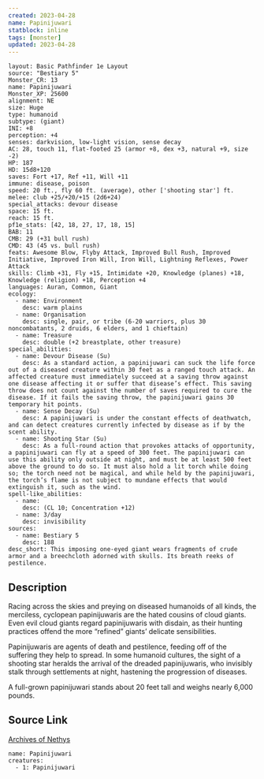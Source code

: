 ```yaml
---
created: 2023-04-28
name: Papinijuwari
statblock: inline
tags: [monster]
updated: 2023-04-28
---
```

```statblock
layout: Basic Pathfinder 1e Layout
source: "Bestiary 5"
Monster_CR: 13
name: Papinijuwari
Monster_XP: 25600
alignment: NE
size: Huge
type: humanoid
subtype: (giant)
INI: +8
perception: +4
senses: darkvision, low-light vision, sense decay
AC: 28, touch 11, flat-footed 25 (armor +8, dex +3, natural +9, size -2)
HP: 187
HD: 15d8+120
saves: Fort +17, Ref +11, Will +11
immune: disease, poison
speed: 20 ft., fly 60 ft. (average), other ['shooting star'] ft.
melee: club +25/+20/+15 (2d6+24)
special_attacks: devour disease
space: 15 ft.
reach: 15 ft.
pf1e_stats: [42, 18, 27, 17, 18, 15]
BAB: 11
CMB: 29 (+31 bull rush)
CMD: 43 (45 vs. bull rush)
feats: Awesome Blow, Flyby Attack, Improved Bull Rush, Improved Initiative, Improved Iron Will, Iron Will, Lightning Reflexes, Power Attack
skills: Climb +31, Fly +15, Intimidate +20, Knowledge (planes) +18, Knowledge (religion) +18, Perception +4
languages: Auran, Common, Giant
ecology:
  - name: Environment
    desc: warm plains
  - name: Organisation
    desc: single, pair, or tribe (6-20 warriors, plus 30 noncombatants, 2 druids, 6 elders, and 1 chieftain)
  - name: Treasure
    desc: double (+2 breastplate, other treasure)
special_abilities:
  - name: Devour Disease (Su)
    desc: As a standard action, a papinijuwari can suck the life force out of a diseased creature within 30 feet as a ranged touch attack. An affected creature must immediately succeed at a saving throw against one disease affecting it or suffer that disease’s effect. This saving throw does not count against the number of saves required to cure the disease. If it fails the saving throw, the papinijuwari gains 30 temporary hit points.
  - name: Sense Decay (Su)
    desc: A papinijuwari is under the constant effects of deathwatch, and can detect creatures currently infected by disease as if by the scent ability.
  - name: Shooting Star (Su)
    desc: As a full-round action that provokes attacks of opportunity, a papinijuwari can fly at a speed of 300 feet. The papinijuwari can use this ability only outside at night, and must be at least 500 feet above the ground to do so. It must also hold a lit torch while doing so; the torch need not be magical, and while held by the papinijuwari, the torch’s flame is not subject to mundane effects that would extinguish it, such as the wind.
spell-like_abilities:
  - name:
    desc: (CL 10; Concentration +12)
  - name: 3/day
    desc: invisibility
sources:
  - name: Bestiary 5
    desc: 188
desc_short: This imposing one-eyed giant wears fragments of crude armor and a breechcloth adorned with skulls. Its breath reeks of pestilence.
```
## Description
Racing across the skies and preying on diseased humanoids of all kinds, the merciless, cyclopean papinijuwaris are the hated cousins of cloud giants. Even evil cloud giants regard papinijuwaris with disdain, as their hunting practices offend the more “refined” giants’ delicate sensibilities.

 Papinijuwaris are agents of death and pestilence, feeding off of the suffering they help to spread. In some humanoid cultures, the sight of a shooting star heralds the arrival of the dreaded papinijuwaris, who invisibly stalk through settlements at night, hastening the progression of diseases.

 A full-grown papinijuwari stands about 20 feet tall and weighs nearly 6,000 pounds.
## Source Link
[Archives of Nethys](https://aonprd.com/MonsterDisplay.aspx?ItemName=Papinijuwari)
```encounter-table
name: Papinijuwari
creatures:
  - 1: Papinijuwari
```
